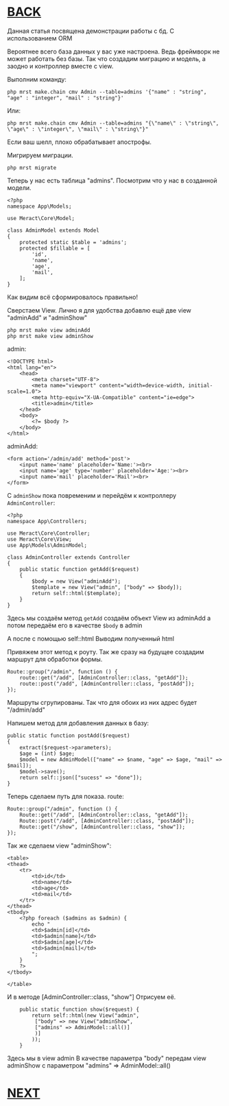 # [BACK](helloWorld.md)
Данная статья посвящена демонстрации работы с бд. С использованием ORM

Вероятнее всего база данных у вас уже настроена. Ведь фреймворк не может работать без базы. Так что создадим миграцию и модель, а заодно и контроллер вместе с view.

Выполним команду:
```
php mrst make.chain cmv Admin --table=admins '{"name" : "string", "age" : "integer", "mail" : "string"}'
```
Или:
```
php mrst make.chain cmv Admin --table=admins "{\"name\" : \"string\", \"age\" : \"integer\", \"mail\" : \"string\"}"
```
Если ваш шелл, плохо обрабатывает апострофы. 

Мигрируем миграции.
```
php mrst migrate
```
Теперь у нас есть таблица "admins". Посмотрим что у нас в созданной модели.
```
<?php
namespace App\Models;

use Meract\Core\Model;

class AdminModel extends Model 
{
    protected static $table = 'admins';
    protected $fillable = [
		'id',
		'name',
		'age',
		'mail',
    ];
}
```
Как видим всё сформировалось правильно!

Сверстаем View.
Лично я для удобства добавлю ещё две view "adminAdd" и "adminShow"
```
php mrst make view adminAdd
php mrst make view adminShow
```


admin:
```
<!DOCTYPE html>
<html lang="en">
	<head>
		<meta charset="UTF-8">
		<meta name="viewport" content="width=device-width, initial-scale=1.0">
		<meta http-equiv="X-UA-Compatible" content="ie=edge">
		<title>admin</title>
	</head>
	<body>
		<?= $body ?>
	</body>
</html>
```
adminAdd:
```
<form action='/admin/add' method='post'>
	<input name='name' placeholder='Name:'><br>
	<input name='age' type='number' placeholder='Age:'><br>
	<input name='mail' placeholder='Mail'><br>
</form>
```


С `adminShow` пока повременим и перейдём к контроллеру `AdminController`:
```
<?php
namespace App\Controllers;

use Meract\Core\Controller;
use Meract\Core\View;
use App\Models\AdminModel;

class AdminController extends Controller
{
    public static function getAdd($request)
    {
		$body = new View("adminAdd");
		$template = new View("admin", ["body" => $body]);
		return self::html($template);
    }
}
```
Здесь мы создаём метод `getAdd` создаём объект View из adminAdd а потом передаём его в качестве `$body` в admin

А после с помощью self::html Выводим полученный html

Привяжем этот метод к роуту. Так же сразу на будущее создадим маршрут для обработки формы.
```
Route::group("/admin", function () {
	route::get("/add", [AdminController::class, "getAdd"]);
	route::post("/add", [AdminController::class, "postAdd"]);
});
```
Маршруты сгрупированы. Так что для обоих из них адрес будет "/admin/add"

Напишем метод для добавления данных в базу:
```
public static function postAdd($request)
{
    extract($request->parameters);
    $age = (int) $age;
    $model = new AdminModel(["name" => $name, "age" => $age, "mail" => $mail]);
    $model->save();
    return self::json(["sucess" => "done"]);
}
```

Теперь сделаем путь для показа.
route:
```
Route::group("/admin", function () {
	Route::get("/add", [AdminController::class, "getAdd"]);
	Route::post("/add", [AdminController::class, "postAdd"]);
	Route::get("/show", [AdminController::class, "show"]);
});
```

Так же сделаем view "adminShow":
```
<table>
<thead>
    <tr>
        <td>id</td>
        <td>name</td>
        <td>age</td>
        <td>mail</td>
    </tr>
</thead>
<tbody>
    <?php foreach ($admins as $admin) {
        echo "
        <td>$admin[id]</td>
        <td>$admin[name]</td>
        <td>$admin[age]</td>
        <td>$admin[mail]</td>
        ";
    }
    ?>
</tbody>

</table>
```
И в методе [AdminController::class, "show"] Отрисуем её. 
```
	public static function show($request) {
		return self::html(new View("admin",
		 ["body" => new View("adminShow", 
		 ["admins" => AdminModel::all()]
		 )]
		));
	}
```
Здесь мы в view admin В качестве параметра "body" передам view adminShow с параметром "admins" => AdminModel::all()

# [NEXT](morph1.md)
